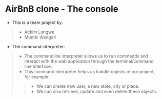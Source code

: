 # AirBnB clone - The console
* This is a team project by:
> * Ackim Longwe
> * Mumbi Wangari

* The command interpreter:
> * The commandline interpreter allows us to run commands and interact with the web application
through the terminal/command line interface.
> * This command interpreter helps us habdle objects in our project, for example:
> > * We can create new  user, a new state, city or place.
> > * We can also retrieve, update and even delete these objects.
